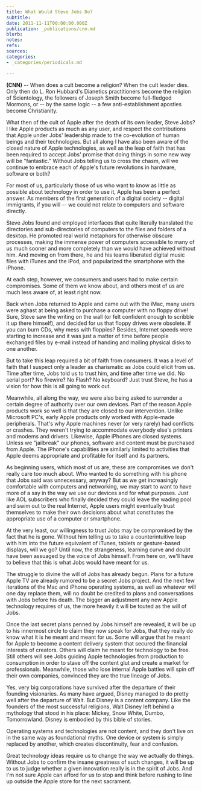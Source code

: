 ```yaml
---
title: What Would Steve Jobs Do?
subtitle: 
date: 2011-11-11T00:00:00.000Z
publication: _publications/cnn.md
blurb: 
notes: 
refs: 
sources: 
categories:
- _categories/periodicals.md

---
```

**(CNN)** -- When does a cult become a religion? When the cult leader dies. Only then do L. Ron Hubbard's Dianetics practitioners become the religion of Scientology, the followers of Joseph Smith become full-fledged Mormons, or -- by the same logic -- a few anti-establishment apostles become Christianity.

What then of the cult of Apple after the death of its own leader, Steve Jobs? I like Apple products as much as any user, and respect the contributions that Apple under Jobs' leadership made to the co-evolution of human beings and their technologies. But all along I have also been aware of the closed nature of Apple technologies, as well as the leap of faith that has been required to accept Jobs' promise that doing things in some new way will be "fantastic." Without Jobs telling us to cross the chasm, will we continue to embrace each of Apple's future revolutions in hardware, software or both?

For most of us, particularly those of us who want to know as little as possible about technology in order to use it, Apple has been a perfect answer. As members of the first generation of a digital society -- digital immigrants, if you will -- we could not relate to computers and software directly.

Steve Jobs found and employed interfaces that quite literally translated the directories and sub-directories of computers to the files and folders of a desktop. He promoted real world metaphors for otherwise obscure processes, making the immense power of computers accessible to many of us much sooner and more completely than we would have achieved without him. And moving on from there, he and his teams liberated digital music files with iTunes and the iPod, and popularized the smartphone with the iPhone.

At each step, however, we consumers and users had to make certain compromises. Some of them we know about, and others most of us are much less aware of, at least right now.

Back when Jobs returned to Apple and came out with the iMac, many users were aghast at being asked to purchase a computer with no floppy drive! Sure, Steve saw the writing on the wall (or felt confident enough to scribble it up there himself), and decided for us that floppy drives were obsolete. If you can burn CDs, why mess with floppies? Besides, Internet speeds were starting to increase and it was just a matter of time before people exchanged files by e-mail instead of handing and mailing physical disks to one another.

But to take this leap required a bit of faith from consumers. It was a level of faith that I suspect only a leader as charismatic as Jobs could elicit from us. Time after time, Jobs told us to trust him, and time after time we did. No serial port? No firewire? No Flash? No keyboard? Just trust Steve, he has a vision for how this is all going to work out.

Meanwhile, all along the way, we were also being asked to surrender a certain degree of authority over our own devices. Part of the reason Apple products work so well is that they are closed to our intervention. Unlike Microsoft PC's, early Apple products only worked with Apple-made peripherals. That's why Apple machines never (or very rarely) had conflicts or crashes. They weren't trying to accommodate everybody else's printers and modems and drivers. Likewise, Apple iPhones are closed systems. Unless we "jailbreak" our phones, software and content must be purchased from Apple. The iPhone's capabilities are similarly limited to activities that Apple deems appropriate and profitable for itself and its partners.

As beginning users, which most of us are, these are compromises we don't really care too much about. Who wanted to do something with his phone that Jobs said was unnecessary, anyway? But as we get increasingly comfortable with computers and networking, we may start to want to have more of a say in the way we use our devices and for what purposes. Just like AOL subscribers who finally decided they could leave the wading pool and swim out to the real Internet, Apple users might eventually trust themselves to make their own decisions about what constitutes the appropriate use of a computer or smartphone.

At the very least, our willingness to trust Jobs may be compromised by the fact that he is gone. Without him telling us to take a counterintuitive leap with him into the future equivalent of iTunes, tablets or gesture-based displays, will we go? Until now, the strangeness, learning curve and doubt have been assuaged by the voice of Jobs himself. From here on, we'll have to believe that this is what Jobs would have meant for us.

The struggle to divine the will of Jobs has already begun. Plans for a future Apple TV are already rumored to be a secret Jobs project. And the next few iterations of the Mac and iPhone operating systems, as well as whatever will one day replace them, will no doubt be credited to plans and conversations with Jobs before his death. The bigger an adjustment any new Apple technology requires of us, the more heavily it will be touted as the will of Jobs.

Once the last secret plans penned by Jobs himself are revealed, it will be up to his innermost circle to claim they now speak for Jobs, that they really do know what it is he meant and meant for us. Some will argue that he meant for Apple to become a content delivery system that secured the financial interests of creators. Others will claim he meant for technology to be free. Still others will see Jobs guiding Apple technologies from production to consumption in order to stave off the content glut and create a market for professionals. Meanwhile, those who lose internal Apple battles will spin off their own companies, convinced they are the true lineage of Jobs.

Yes, very big corporations have survived after the departure of their founding visionaries. As many have argued, Disney managed to do pretty well after the departure of Walt. But Disney is a content company. Like the founders of the most successful religions, Walt Disney left behind a mythology that stood in his place: Mickey, Snow White, Dumbo, Tomorrowland. Disney is embodied by this bible of stories.

Operating systems and technologies are not content, and they don't live on in the same way as foundational myths. One device or system is simply replaced by another, which creates discontinuity, fear and confusion.

Great technology ideas require us to change the way we actually do things. Without Jobs to confirm the insane greatness of such changes, it will be up to us to judge whether a given innovation really is in the spirit of Jobs. And I'm not sure Apple can afford for us to stop and think before rushing to line up outside the Apple store for the next sacrament.